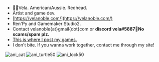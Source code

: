 - 🦘🦌Vela. American/Aussie. Redhead.
- Artist and game dev.
- [https://velanoble.com/](https://velanoble.com/)
- Ren'Py and Gamemaker Studio2.
- Contact velanoble{at}gmail{dot}com or <strong> discord vela#5887🔑No scams/spam plz.</strong>
- [This is where I post my games.](https://velanoble.itch.io/)
- I don't bite. If you wanna work together, contact me through my site!

![ani_cat](https://user-images.githubusercontent.com/47091951/127810728-b10a6a0b-f218-4af5-bfcc-eb75cc3ec81a.gif)
![ani_turtle50](https://user-images.githubusercontent.com/47091951/123736006-6fcdd880-d8df-11eb-8be0-f37228f7d6cb.gif)
![ani_lock50](https://user-images.githubusercontent.com/47091951/133012077-2d67ca10-a1d2-4f72-80ac-458bfc1bf427.gif)
